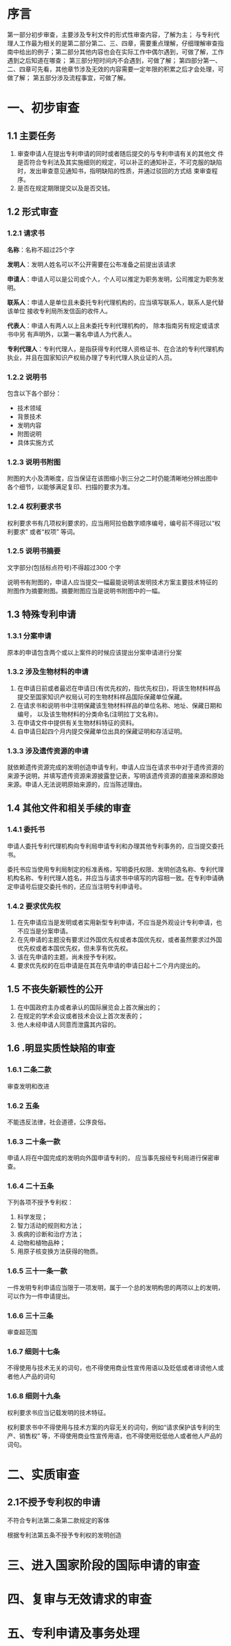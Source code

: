 # 序言

第一部分初步审查，主要涉及专利文件的形式性审查内容，了解为主；
与专利代理人工作最为相关的是第二部分第二、三、四章，需要重点理解，仔细理解审查指南中给出的例子；第二部分其他内容也会在实际工作中偶尔遇到，可做了解，工作遇到之后知道在哪查；
第三部分短时间内不会遇到，可做了解；
第四部分第一、二、四章可先看，其他章节涉及无效的内容需要一定年限的积累之后才会处理，可做了解；
第五部分涉及流程事宜，可做了解。

#  一、初步审查

## 1.1 主要任务

1. 审查申请人在提出专利申请的同时或者随后提交的与专利申请有关的其他文
   件是否符合专利法及其实施细则的规定，可以补正的通知补正，不可克服的缺陷时，发出审查意见通知书，指明缺陷的性质，并通过驳回的方式结
   束审查程序。
2. 是否在规定期限提交以及是否交钱。

## 1.2 形式审查

### 1.2.1 请求书

**名称**：名称不超过25个字

**发明人**：发明人姓名可以不公开需要在公布准备之前提出该请求

**申请人**：申请人可以是公司或个人，个人可以推定为职务发明，公司推定为职务发明。

**联系人**：申请人是单位且未委托专利代理机构的，应当填写联系人，联系人是代替该单位
接收专利局所发信函的收件人。

**代表人**：申请人有两人以上且未委托专利代理机构的， 除本指南另有规定或请求书中另
有声明外，以第一署名申请人为代表人。

**专利代理人**：专利代理人，是指获得专利代理人资格证书、在合法的专利代理机构执业，并且在国家知识产权局办理了专利代理人执业证的人员。

### 1.2.2 说明书

包含以下各个部分：

- 技术领域
- 背景技术
- 发明内容
- 附图说明
- 具体实施方式

### 1.2.3 说明书附图

附图的大小及清晰度，应当保证在该图缩小到三分之二时仍能清晰地分辨出图中
各个细节，以能够满足复印、扫描的要求为准。

### 1.2.4 权利要求书

权利要求书有几项权利要求的，应当用阿拉伯数字顺序编号，编号前不得冠以“权
利要求” 或者“权项” 等词。

### 1.2.5 说明书摘要

文字部分(包括标点符号)不得超过300 个字

说明书有附图的，申请人应当提交一幅最能说明该发明技术方案主要技术特征的
附图作为摘要附图。摘要附图应当是说明书附图中的一幅。

## 1.3 特殊专利申请

### 1.3.1 分案申请

原本的申请包含两个或以上案件的时候应该提出分案申请进行分案

### 1.3.2 涉及生物材料的申请

1. 在申请日前或者最迟在申请日(有优先权的，指优先权日)，将该生物材料样品提交至国家知识产权局认可的生物材料样品国际保藏单位保藏。
2. 在请求书和说明书中注明保藏该生物材料样品的单位名称、地址、保藏日期和编号， 以及该生物材料的分类命名(注明拉丁文名称)。
3. 在申请文件中提供有关生物材料特征的资料。
4. 自申请日起四个月内提交保藏单位出具的保藏证明和存活证明。

### 1.3.3 涉及遗传资源的申请

就依赖遗传资源完成的发明创造申请专利，申请人应当在请求书中对于遗传资源的来源予说明，并填写遗传资源来源披露登记表，写明该遗传资源的直接来源和原始来源。申请人无法说明原始来源的，应当陈述理由。

## 1.4 其他文件和相关手续的审查

### 1.4.1 委托书

申请人委托专利代理机构向专利局申请专利和办理其他专利事务的，应当提交委托书。

委托书应当使用专利局制定的标准表格，写明委托权限、发明创造名称、专利代理机构名称、专利代理人姓名，并应当与请求书中填写的内容相一致。在专利申请确定申请号后提交委托书的，还应当注明专利申请号。

### 1.4.2 要求优先权

1. 在先申请应当是发明或者实用新型专利申请，不应当是外观设计专利申请，也不应当是分案申请。
2. 在先申请的主题没有要求过外国优先权或者本国优先权，或者虽然要求过外国优先权或者本国优先权，但未享有优先权。
3. 该在先申请的主题，尚未授予专利权。
4. 要求优先权的在后申请是在其在先申请的申请日起十二个月内提出的。

## 1.5 不丧失新颖性的公开

1. 在中国政府主办或者承认的国际展览会上首次展出的；
2. 在规定的学术会议或者技术会议上首次发表的；
3. 他人未经申请人同意而泄露其内容的。

## 1.6 .明显实质性缺陷的审查

### 1.6.1 二条二款

审查发明和改进

### 1.6.2 五条

不能违反法律，社会道德，公序良俗。

### 1.6.3 二十条一款

申请人将在中国完成的发明向外国申请专利的， 应当事先报经专利局进行保密审查。

### 1.6.4 二十五条

下列各项不授予专利权：

1. 科学发现；
2. 智力活动的规则和方法；
3. 疾病的诊断和治疗方法；
4. 动物和植物品种；
5. 用原子核变换方法获得的物质。

### 1.6.5 三十一条一款

一件发明专利申请应当限于一项发明，属于一个总的发明构思的两项以上的发明，可以作为一件申请提出。

### 1.6.6 三十三条

审查超范围

### 1.6.7 细则十七条

不得使用与技术无关的词句，也不得使用商业性宣传用语以及贬低或者诽谤他人或者他人产品的词句

### 1.6.8 细则十九条

权利要求书应当记载发明的技术特征。

权利要求书中不得使用与技术方案的内容无关的词句，例如“请求保护该专利的生产、销售权” 等，不得使用商业性宣传用语，也不得使用贬低他人或者他人产品的词句。

# 二、实质审查

## 2.1不授予专利权的申请

不符合专利法第二条第二款规定的客体

根据专利法第五条不授予专利权的发明创造

# 三、进入国家阶段的国际申请的审查

# 四、复审与无效请求的审查

# 五、专利申请及事务处理